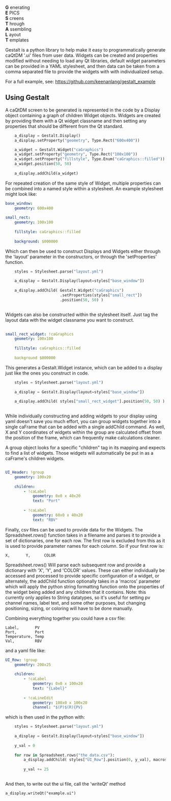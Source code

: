 **G** enerating  
**E** PICS  
**S** creens  
**T** hrough  
**A** ssembling  
**L** ayout  
**T** emplates  



Gestalt is a python library to help make it easy to programmatically 
generate caQtDM '.ui' files from user data. Widgets can be created and 
properties modified without needing to load any Qt libraries, default 
widget parameters can be provided in a YAML stylesheet, and then data 
can be taken from a comma separated file to provide the widgets with 
with individualized setup.

For a full example, see: https://github.com/keenanlang/gestalt_example

## Using Gestalt

A caQtDM screen to be generated is represented in the code by a Display 
object containing a graph of children Widget objects. Widgets are created 
by providing them with a Qt widget classname and then setting any properties 
that should be different from the Qt standard.

```python
    a_display = Gestalt.Display()
    a_display.setProperty("geometry", Type.Rect("600x400"))

    a_widget = Gestalt.Widget("caGraphics")
    a_widget.setProperty("geometry", Type.Rect("100x100"))
    a_widget.setProperty("fillstyle", Type.Enum("caGraphics::filled"))
    a_widget.position(50, 50)
    
    a_display.addChild(a_widget)
```

For repeated creation of the same style of Widget, multiple properties can 
be combined into a named style within a stylesheet. An example stylesheet 
might look like:

```yaml
base_window:
    geometry: 600x400
    
small_rect:
    geometry: 100x100
    
    fillstyle: caGraphics::filled
    
    background: $000000
```

Which can then be used to construct Displays and Widgets either through the 
'layout' parameter in the constructors, or through the 'setProperties' function.

```python
    styles = Stylesheet.parse("layout.yml")
    
    a_display = Gestalt.Display(layout=styles["base_window"])
    
    a_display.addChild( Gestalt.Widget("caGraphics")
                        .setProperties(styles["small_rect"])
                        .position(50, 50) )
                        
```

Widgets can also be constructed within the stylesheet itself. Just tag the layout
data with the widget classname you want to construct.

```yaml
   
small_rect_widget: !caGraphics
    geometry: 100x100
    
    fillstyle: caGraphics::filled
    
    background $000000
```

This generates a Gestalt.Widget instance, which can be added to a display just like
the ones you construct in code.

```python
    styles = Stylesheet.parse("layout.yml")
    
    a_display = Gestalt.Display(layout=styles["base_window"])
    
    a_display.addChild( styles["small_rect_widget"].position(50, 50) )
    
```

While individually constructing and adding widgets to your display using yaml doesn't
save you much effort, you can group widgets together into a single caFrame that can
be added with a single addChild command. As well, X and Y coordinates of widgets within 
the group are calculated offset from the position of the frame, which can frequently
make calculations cleaner.

A group object looks for a specific "children" tag in its mapping and expects to find
a list of widgets. Those widgets will automatically be put in as a caFrame's children
widgets.

```yaml

UI_Header: !group
    geometry: 100x20
    
    children:
        - !caLabel
            geometry: 0x0 x 40x20
            text: "Port"
            
        - !caLabel
            geometry: 60x0 x 40x20
            text: "RBV"
```


Finally, csv files can be used to provide data for the Widgets. The Spreadsheet.rows() 
function takes in a filename and parses it to provide a set of dictionaries, one for 
each row. The first row is excluded from this as it is used to provide parameter names for 
each column. So if your first row is:

`X,       Y,      COLOR`

Spreadsheet.rows() Will parse each subsequent row and provide a dictionary with 'X', 'Y', 
and 'COLOR' values. These can either individually be accessed and processed to provide
specific configuration of a widget, or alternately, the addChild function optionally takes 
in a  'macros' parameter which will apply the python string formatting function onto the
properties of the widget being added and any children that it contains. Note: this currently
only applies to String datatypes, so it's useful for setting pv channel names, label text,
and some other purposes, but changing positioning, sizing, or coloring will have to be done 
manually. 


Combining everything together you could have a csv file:

```csv
Label,       PV
Port,        Port
Temperature, Temp 
Val,         RBV

```

and a yaml file like:

```yaml
UI_Row: !group
    geometry: 200x25
    
    children:
        - !caLabel
            geometry: 0x0 x 100x20
            text: "{Label}"
            
        - !caLineEdit
            geometry: 100x0 x 100x20
            channel: "$(P)$(R){PV}
```

which is then used in the python with:

```python
    styles = Stylesheet.parse("layout.yml")
    
    a_display = Gestalt.Display(layout=styles["base_window"])
    
    y_val = 0
    
    for row in Spreadsheet.rows("the_data.csv"):
        a_display.addChild( styles["UI_Row"].position(0, y_val), macros=row)
        
        y_val += 25
                
```

And then, to write out the ui file, call the 'writeQt' method

`a_display.writeQt("example.ui")`
